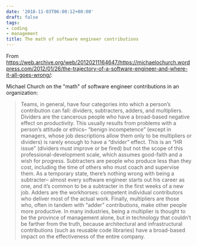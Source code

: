 ```yaml
---
date: '2018-11-03T06:00:12+00:00'
draft: false
tags:
- coding
- management
title: The math of software engineer contributions
---
```


From https://web.archive.org/web/20120211164647/https://michaelochurch.wordpress.com/2012/01/26/the-trajectory-of-a-software-engineer-and-where-it-all-goes-wrong/:

Michael Church on the "math" of software engineer contributions in an organization:

>Teams, in general, have four categories into which a person’s contribution can fall: dividers, subtracters, adders, and multipliers. Dividers are the cancerous people who have a broad-based negative effect on productivity. This usually results from problems with a person’s attitude or ethics– “benign incompetence” (except in managers, whose job descriptions allow them only to be multipliers or dividers) is rarely enough to have a “divider” effect. This is an “HR issue” (dividers must improve or be fired) but not the scope of this professional-development scale, which assumes good-faith and a wish for progress. Subtracters are people who produce less than they cost, including the time of others who must coach and supervise them. As a temporary state, there’s nothing wrong with being a subtracter– almost every software engineer starts out his career as one, and it’s common to be a subtracter in the first weeks of a new job. Adders are the workhorses: competent individual contributors who deliver most of the actual work. Finally, multipliers are those who, often in tandem with “adder” contributions, make other people more productive. In many industries, being a multiplier is thought to be the province of management alone, but in technology that couldn’t be farther from the truth, because architectural and infrastructural contributions (such as reusable code libraries) have a broad-based impact on the effectiveness of the entire company.
